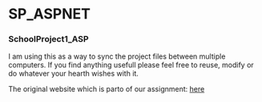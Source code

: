 # SP_ASPNET
<h3>
SchoolProject1_ASP 
</h3>
I am using this as a way to sync the project files between multiple computers.
If you find anything usefull please feel free to reuse, modify or do whatever your hearth wishes with it.

The original website which is parto of our assignment:
<a href="https://freewebsitetemplates.com/preview/frozenyogurtshop/">here</a>
